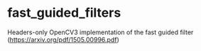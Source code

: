 # fast_guided_filters
Headers-only OpenCV3 implementation of the fast guided filter (https://arxiv.org/pdf/1505.00996.pdf)
